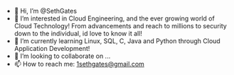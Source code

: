 - 👋 Hi, I’m @SethGates
- 👀 I’m interested in Cloud Engineering, and the ever growing world of Cloud Technology! From advancements and reach to millions to security down to the individual, id love to know it all!
- 🌱 I’m currently learning Linux, SQL, C, Java and Python through Cloud Application Development!
- 💞️ I’m looking to collaborate on ...
- 📫 How to reach me: 1sethgates@gmail.com

<!---
SethGates/SethGates is a ✨ special ✨ repository because its `README.md` (this file) appears on your GitHub profile.
You can click the Preview link to take a look at your changes.
--->
